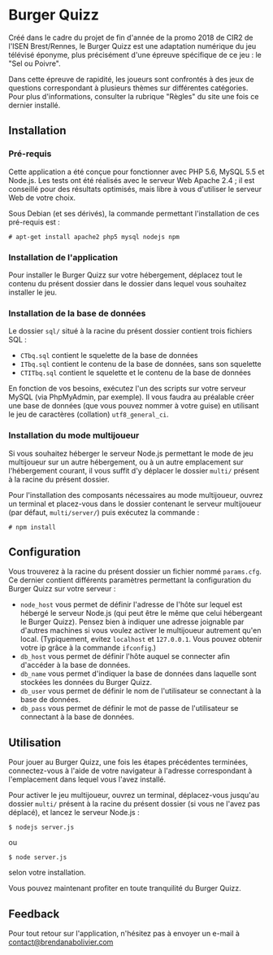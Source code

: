 Burger Quizz
============

Créé dans le cadre du projet de fin d'année de la promo 2018 de CIR2 de l'ISEN Brest/Rennes, le Burger Quizz est une adaptation numérique du jeu télévisé éponyme, plus précisément d'une épreuve spécifique de ce jeu : le "Sel ou Poivre".

Dans cette épreuve de rapidité, les joueurs sont confrontés à des jeux de questions correspondant à plusieurs thèmes sur différentes catégories. Pour plus d'informations, consulter la rubrique "Règles" du site une fois ce dernier installé.

Installation
------------

### Pré-requis

Cette application a été conçue pour fonctionner avec PHP 5.6, MySQL 5.5 et Node.js. Les tests ont été réalisés avec le serveur Web Apache 2.4 ; il est conseillé pour des résultats optimisés, mais libre à vous d'utiliser le serveur Web de votre choix.

Sous Debian (et ses dérivés), la commande permettant l'installation de ces pré-requis est :

`# apt-get install apache2 php5 mysql nodejs npm`

### Installation de l'application

Pour installer le Burger Quizz sur votre hébergement, déplacez tout le contenu du présent dossier dans le dossier dans lequel vous souhaitez installer le jeu.

### Installation de la base de données

Le dossier `sql/` situé à la racine du présent dossier contient trois fichiers SQL :

* `CTbq.sql` contient le squelette de la base de données
* `ITbq.sql` contient le contenu de la base de données, sans son squelette
* `CTITbq.sql` contient le squelette et le contenu de la base de données

En fonction de vos besoins, exécutez l'un des scripts sur votre serveur MySQL (via PhpMyAdmin, par exemple). Il vous faudra au préalable créer une base de données (que vous pouvez nommer à votre guise) en utilisant le jeu de caractères (collation) `utf8_general_ci`.

### Installation du mode multijoueur

Si vous souhaitez héberger le serveur Node.js permettant le mode de jeu multijoueur sur un autre hébergement, ou à un autre emplacement sur l'hébergement courant, il vous suffit d'y déplacer le dossier `multi/` présent à la racine du présent dossier.

Pour l'installation des composants nécessaires au mode multijoueur, ouvrez un terminal et placez-vous dans le dossier contenant le serveur multijoueur (par défaut, `multi/server/`) puis exécutez la commande :

`# npm install`

Configuration
-------------

Vous trouverez à la racine du présent dossier un fichier nommé `params.cfg`. Ce dernier contient différents paramètres permettant la configuration du Burger Quizz sur votre serveur :

* `node_host` vous permet de définir l'adresse de l'hôte sur lequel est hébergé le serveur Node.js (qui peut être le même que celui hébergeant le Burger Quizz). Pensez bien à indiquer une adresse joignable par d'autres machines si vous voulez activer le multijoueur autrement qu'en local. (Typiquement, evitez `localhost` et `127.0.0.1`. Vous pouvez obtenir votre ip grâce à la commande `ifconfig`.)
* `db_host` vous permet de définir l'hôte auquel se connecter afin d'accéder à la base de données.
* `db_name` vous permet d'indiquer la base de données dans laquelle sont stockées les données du Burger Quizz.
* `db_user` vous permet de définir le nom de l'utilisateur se connectant à la base de données.
* `db_pass` vous permet de définir le mot de passe de l'utilisateur se connectant à la base de données.

Utilisation
-----------

Pour jouer au Burger Quizz, une fois les étapes précédentes terminées, connectez-vous à l'aide de votre navigateur à l'adresse correspondant à l'emplacement dans lequel vous l'avez installé.

Pour activer le jeu multijoueur, ouvrez un terminal, déplacez-vous jusqu'au dossier `multi/` présent à la racine du présent dossier (si vous ne l'avez pas déplacé), et lancez le serveur Node.js :

`$ nodejs server.js`

ou

`$ node server.js`

selon votre installation.

Vous pouvez maintenant profiter en toute tranquilité du Burger Quizz.

Feedback
--------

Pour tout retour sur l'application, n'hésitez pas à envoyer un e-mail à <contact@brendanabolivier.com>
